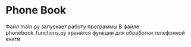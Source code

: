 # Phone Book
Файл main.py запускает работу программы
В файле phonebook_functions.py хранятся функции для обработки телефонной книги 
